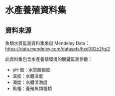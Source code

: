 # 水產養殖資料集

## 資料來源

魚類水質監測資料集來自 Mendeley Data：
https://data.mendeley.com/datasets/hxd382z2fg/2

此資料集包含水產養殖環境的關鍵監測參數：

- pH 值：水質酸鹼度
- 溫度：水體溫度
- 濁度：水體清澈度
- 魚種：養殖魚類種類
